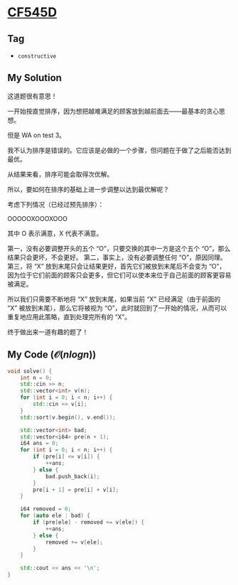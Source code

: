 # [CF545D](https://mirror.codeforces.com/problemset/problem/545/D)

## Tag
- `constructive`

## My Solution
这道题很有意思！

一开始按直觉排序，因为想把越难满足的顾客放到越前面去——最基本的贪心思想。

但是 WA on test 3。

我不认为排序是错误的。它应该是必做的一个步骤，但问题在于做了之后能否达到最优。

从结果来看，排序可能会取得次优解。

所以，要如何在排序的基础上进一步调整以达到最优解呢？

考虑下列情况（已经过预先排序）：

OOOOOXOOOXOOO

其中 O 表示满意，X 代表不满意。

第一，没有必要调整开头的五个 “O”，只要交换的其中一方是这个五个 “O”，那么结果只会更坏，不会更好。
第二，事实上，没有必要调整任何 “O”，原因同理。
第三，将 “X” 放到末尾只会让结果更好，首先它们被放到末尾后不会变为 “O”，因为位于它们前面的顾客只会更多，但它们可以使本来位于自己前面的顾客更容易被满足。

所以我们只需要不断地将 “X” 放到末尾，如果当前 “X” 已经满足（由于前面的 “X” 被放到末尾），那么它将被视为 “O”，此时就回到了一开始的情况，从而可以重复地应用此策略，直到处理完所有的 “X”。

终于做出来一道有趣的题了！

## My Code ($\mathcal{O}(nlogn)$)
```cpp
void solve() {
    int n = 0;
    std::cin >> n;
    std::vector<int> v(n);
    for (int i = 0; i < n; i++) {
        std::cin >> v[i];
    }
    std::sort(v.begin(), v.end());

    std::vector<int> bad;
    std::vector<i64> pre(n + 1);
    i64 ans = 0;
    for (int i = 0; i < n; i++) {
        if (pre[i] <= v[i]) {
            ++ans;
        } else {
            bad.push_back(i);
        }
        pre[i + 1] = pre[i] + v[i];
    }

    i64 removed = 0;
    for (auto ele : bad) {
        if (pre[ele] - removed <= v[ele]) {
            ++ans;
        } else {
            removed += v[ele];
        }
    }

    std::cout << ans << '\n';
}
```
